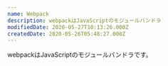 ```yaml
---
name: Webpack
description: webpackはJavaScriptのモジュールバンドラ
modifiedDate: 2020-05-27T10:13:26.000Z
createdDate: 2020-05-26T05:48:27.000Z
---
```


webpackはJavaScriptのモジュールバンドラです。
